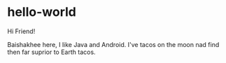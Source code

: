 # hello-world

Hi Friend!

Baishakhee here, I like Java and Android.
I've tacos on the moon nad find then far suprior to Earth tacos.
